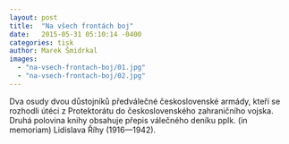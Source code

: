 ```yaml
---
layout: post
title:  "Na všech frontách boj"
date:   2015-05-31 05:10:14 -0400
categories: tisk
author: Marek Šmidrkal
images:
  - "na-vsech-frontach-boj/01.jpg"
  - "na-vsech-frontach-boj/02.jpg"
---
```

Dva osudy dvou důstojníků předválečné československé armády, kteří se rozhodli útéci z Protektorátu do československého zahraničního vojska. Druhá polovina knihy obsahuje přepis válečného deníku pplk. (in memoriam) Lidislava Říhy (1916&mdash;1942).
